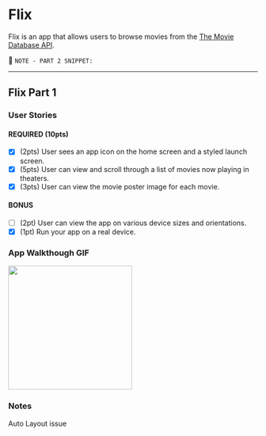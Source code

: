 # Flix

Flix is an app that allows users to browse movies from the [The Movie Database API](http://docs.themoviedb.apiary.io/#).

📝 `NOTE - PART 2 SNIPPET:`

---

## Flix Part 1

### User Stories

#### REQUIRED (10pts)
- [x] (2pts) User sees an app icon on the home screen and a styled launch screen.
- [x] (5pts) User can view and scroll through a list of movies now playing in theaters.
- [x] (3pts) User can view the movie poster image for each movie.

#### BONUS
- [ ] (2pt) User can view the app on various device sizes and orientations.
- [x] (1pt) Run your app on a real device.

### App Walkthough GIF
<img src="https://i.imgur.com/34VqlXx.gif" width=250><br>

### Notes
Auto Layout issue
